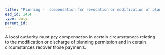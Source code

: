 ```yaml
---
title: "Planning -  compensation for revocation or modification of planning permission"
esd_id: 1414
type: duty
parent_id:  
---
```


A local authority must pay compensation in certain circumstances relating to the modification or discharge of planning permission and in certain circumstances recover those payments.

